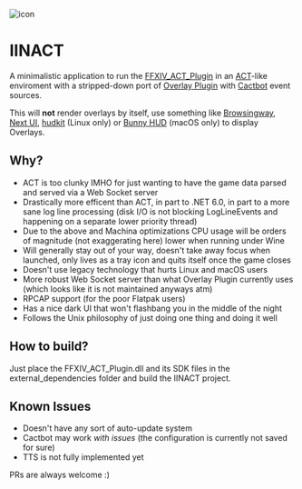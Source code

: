 ![icon](https://github.com/marzent/IINACT/blob/main/IINACT/Icon-IINACT-512x512@2x.ico?raw=true)

# IINACT

A minimalistic application to run the [FFXIV_ACT_Plugin](https://github.com/ravahn/FFXIV_ACT_Plugin) in an [ACT](https://advancedcombattracker.com/)-like enviroment with a stripped-down port of [Overlay Plugin](https://github.com/ngld/OverlayPlugin) with [Cactbot](https://github.com/quisquous/cactbot) event sources.

This will **not** render overlays by itself, use something like [Browsingway](https://github.com/Styr1x/Browsingway), [Next UI](https://github.com/kaminaris/Next-UI), [hudkit](https://github.com/valarnin/hudkit) (Linux only) or [Bunny HUD](https://github.com/marzent/Bunny-HUD) (macOS only) to display Overlays.


## Why?

- ACT is too clunky IMHO for just wanting to have the game data parsed and served via a Web Socket server
- Drastically more efficent than ACT, in part to .NET 6.0, in part to a more sane log line processing (disk I/O is not blocking LogLineEvents and happening on a separate lower priority thread)
- Due to the above and Machina optimizations CPU usage will be orders of magnitude (not exaggerating here) lower when running under Wine
- Will generally stay out of your way, doesn't take away focus when launched, only lives as a tray icon and quits itself once the game closes
- Doesn't use legacy technology that hurts Linux and macOS users
- More robust Web Socket server than what Overlay Plugin currently uses (which looks like it is not maintained anyways atm)
- RPCAP support (for the poor Flatpak users)
- Has a nice dark UI that won't flashbang you in the middle of the night
- Follows the Unix philosophy of just doing one thing and doing it well   

## How to build?

Just place the FFXIV_ACT_Plugin.dll and its SDK files in the external_dependencies folder and build the IINACT project.


## Known Issues

- Doesn't have any sort of auto-update system
- Cactbot may work *with issues* (the configuration is currently not saved for sure)
- TTS is not fully implemented yet


PRs are always welcome :)
